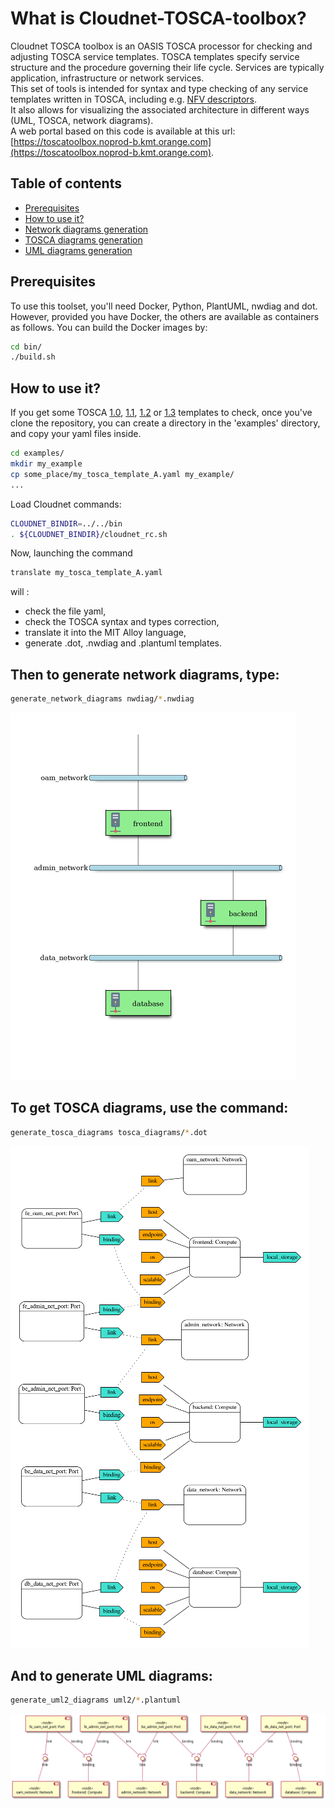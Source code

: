 # What is Cloudnet-TOSCA-toolbox?

Cloudnet TOSCA toolbox is an OASIS TOSCA processor for checking and adjusting TOSCA service templates.
TOSCA templates specify service structure and the procedure governing their life cycle. Services are typically application, infrastructure or network services.  
This set of tools is intended for syntax and type checking of any service templates written in TOSCA, including e.g. [NFV descriptors](https://forge.etsi.org/rep/nfv/SOL001).  
It also allows for visualizing the associated architecture in different ways (UML, TOSCA, network diagrams).  
A web portal based on this code is available at this url: [https://toscatoolbox.noprod-b.kmt.orange.com](https://toscatoolbox.noprod-b.kmt.orange.com).

## Table of contents

- [Prerequisites](#prerequisites)<br />
- [How to use it?](#how-to-use-it)<br />
- [Network diagrams generation](#then-to-generate-network-diagrams-type)<br />
- [TOSCA diagrams generation](#to-get-tosca-diagrams-use-the-command)<br />
- [UML diagrams generation](#and-to-generate-uml-diagrams)<br />

## Prerequisites

To use this toolset, you'll need Docker, Python, PlantUML, nwdiag and dot.
However, provided you have Docker, the others are available as containers as follows.
You can build the Docker images by:

```sh
cd bin/  
./build.sh
```

## How to use it?

If you get some TOSCA
[1.0](http://docs.oasis-open.org/tosca/TOSCA-Simple-Profile-YAML/v1.0/os/TOSCA-Simple-Profile-YAML-v1.0-os.pdf),
 [1.1](http://docs.oasis-open.org/tosca/TOSCA-Simple-Profile-YAML/v1.1/os/TOSCA-Simple-Profile-YAML-v1.1-os.pdf),
 [1.2](https://docs.oasis-open.org/tosca/TOSCA-Simple-Profile-YAML/v1.2/os/TOSCA-Simple-Profile-YAML-v1.2-os.pdf)
 or [1.3](https://docs.oasis-open.org/tosca/TOSCA-Simple-Profile-YAML/v1.3/os/TOSCA-Simple-Profile-YAML-v1.3-os.pdf)
 templates to check, once you've clone the repository, you can create a
 directory in the 'examples' directory, and copy your yaml files inside.  

```sh
cd examples/  
mkdir my_example  
cp some_place/my_tosca_template_A.yaml my_example/  
...  
```

Load Cloudnet commands:

```sh
CLOUDNET_BINDIR=../../bin  
. ${CLOUDNET_BINDIR}/cloudnet_rc.sh
```

Now, launching the command  

```sh
translate my_tosca_template_A.yaml  
```

will :

- check the file yaml,
- check the TOSCA syntax and types correction,  
- translate it into the MIT Alloy language,  
- generate .dot, .nwdiag and .plantuml templates.  

## Then to generate network diagrams, type:  

```sh
generate_network_diagrams nwdiag/*.nwdiag  
```

![Network diagram example](/docs/pictures/OASIS-TOSCA-1.3_example-8.6.1_nw.png)

## To get TOSCA diagrams, use the command:  

```sh
generate_tosca_diagrams tosca_diagrams/*.dot  
```

![TOSCA diagram example](/docs/pictures/OASIS-TOSCA-1.3_example-8.6.1_tosca.png)

## And to generate UML diagrams:  

```sh
generate_uml2_diagrams uml2/*.plantuml  
```

![UML diagram example](/docs/pictures/OASIS-TOSCA-1.3_example-8.6.1_uml2.png)
